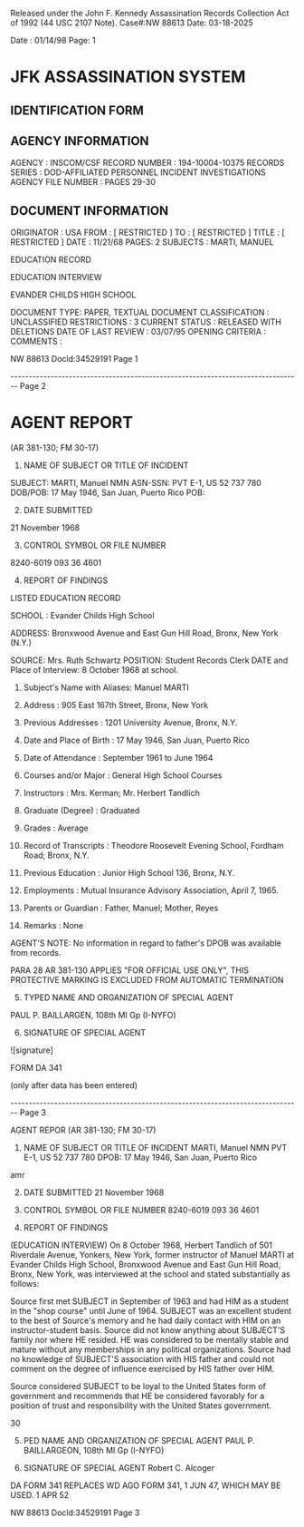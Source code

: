 Released under the John F. Kennedy
Assassination Records Collection Act of
1992 (44 USC 2107 Note). Case#:NW
88613 Date: 03-18-2025

Date : 01/14/98
Page: 1

# JFK ASSASSINATION SYSTEM
## IDENTIFICATION FORM

## AGENCY INFORMATION

AGENCY : INSCOM/CSF
RECORD NUMBER : 194-10004-10375
RECORDS SERIES : DOD-AFFILIATED PERSONNEL INCIDENT INVESTIGATIONS
AGENCY FILE NUMBER : PAGES 29-30

## DOCUMENT INFORMATION

ORIGINATOR : USA
FROM : [ RESTRICTED ]
TO : [ RESTRICTED ]
TITLE : [ RESTRICTED ]
DATE : 11/21/68
PAGES: 2
SUBJECTS : MARTI, MANUEL

EDUCATION RECORD

EDUCATION INTERVIEW

EVANDER CHILDS HIGH SCHOOL

DOCUMENT TYPE: PAPER, TEXTUAL DOCUMENT
CLASSIFICATION : UNCLASSIFIED
RESTRICTIONS : 3
CURRENT STATUS : RELEASED WITH DELETIONS
DATE OF LAST REVIEW : 03/07/95
OPENING CRITERIA :
COMMENTS :

NW 88613 Docld:34529191 Page 1


-------------------------------------------------------------------------------- Page 2

# AGENT REPORT
(AR 381-130; FM 30-17)

1. NAME OF SUBJECT OR TITLE OF INCIDENT

SUBJECT: MARTI, Manuel NMN
ASN-SSN: PVT E-1, US 52 737 780
DOB/POB: 17 May 1946, San Juan, Puerto Rico
POB:

2. DATE SUBMITTED

21 November 1968

3. CONTROL SYMBOL OR FILE NUMBER

8240-6019
093 36 4601

4. REPORT OF FINDINGS

LISTED EDUCATION RECORD

SCHOOL : Evander Childs High School

ADDRESS: Bronxwood Avenue and East Gun Hill Road, Bronx, New York (N.Y.)

SOURCE: Mrs. Ruth Schwartz POSITION: Student Records Clerk
DATE and Place of Interview: 8 October 1968 at school.

1. Subject's Name with Aliases: Manuel MARTI

2. Address : 905 East 167th Street, Bronx, New York

3. Previous Addresses : 1201 University Avenue, Bronx, N.Y.

4. Date and Place of Birth : 17 May 1946, San Juan, Puerto Rico

5. Date of Attendance : September 1961 to June 1964

6. Courses and/or Major : General High School Courses

7. Instructors : Mrs. Kerman; Mr. Herbert Tandlich

8. Graduate (Degree) : Graduated

9. Grades : Average

10. Record of Transcripts : Theodore Roosevelt Evening School, Fordham Road; Bronx, N.Y.

11. Previous Education : Junior High School 136, Bronx, N.Y.

12. Employments : Mutual Insurance Advisory Association, April 7, 1965.

13. Parents or Guardian : Father, Manuel; Mother, Reyes

14. Remarks : None

AGENT'S NOTE: No information in regard to father's DPOB was available from records.

PARA 28 AR 381-130 APPLIES
"FOR OFFICIAL USE ONLY", THIS PROTECTIVE MARKING IS EXCLUDED FROM AUTOMATIC TERMINATION

5. TYPED NAME AND ORGANIZATION OF SPECIAL AGENT

PAUL P. BAILLARGEN, 108th MI Gp (I-NYFO)

6. SIGNATURE OF SPECIAL AGENT

![signature]

FORM
DA 341

(only after data has been entered)


-------------------------------------------------------------------------------- Page 3

AGENT REPOR
(AR 381-130; FM 30-17)

1. NAME OF SUBJECT OR TITLE OF INCIDENT
   MARTI, Manuel NMN
   PVT E-1, US 52 737 780
   DPOB: 17 May 1946, San Juan, Puerto Rico

amr

2. DATE SUBMITTED
   21 November 1968

3. CONTROL SYMBOL OR FILE NUMBER
   8240-6019
   093 36 4601

4. REPORT OF FINDINGS

(EDUCATION INTERVIEW) On 8 October 1968, Herbert Tandlich of 501 Riverdale Avenue, Yonkers, New York, former instructor of Manuel MARTI at Evander Childs High School, Bronxwood Avenue and East Gun Hill Road, Bronx, New York, was interviewed at the school and stated substantially as follows:

Source first met SUBJECT in September of 1963 and had HIM as a student in the "shop course" until June of 1964. SUBJECT was an excellent student to the best of Source's memory and he had daily contact with HIM on an instructor-student basis. Source did not know anything about SUBJECT'S family nor where HE resided. HE was considered to be mentally stable and mature without any memberships in any political organizations. Source had no knowledge of SUBJECT'S association with HIS father and could not comment on the degree of influence exercised by HIS father over HIM.

Source considered SUBJECT to be loyal to the United States form of government and recommends that HE be considered favorably for a position of trust and responsibility with the United States government.

30

5. PED NAME AND ORGANIZATION OF SPECIAL AGENT
   PAUL P. BAILLARGEON, 108th MI Gp (I-NYFO)

6. SIGNATURE OF SPECIAL AGENT
   Robert C. Alcoger

DA FORM 341 REPLACES WD AGO FORM 341, 1 JUN 47, WHICH MAY BE USED.
1 APR 52

NW 88613 Docld:34529191 Page 3
